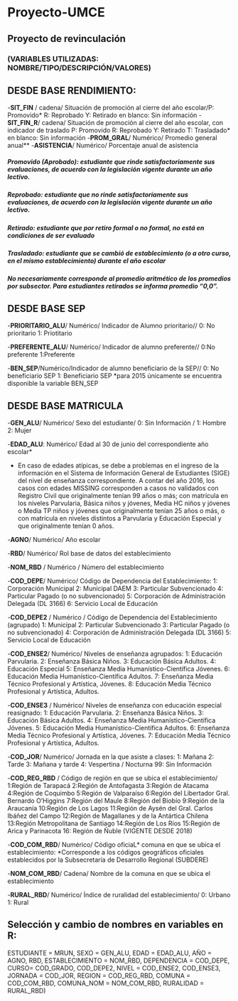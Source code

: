 # Proyecto-UMCE
## Proyecto de revinculación
### (VARIABLES UTILIZADAS: NOMBRE/TIPO/DESCRIPCIÓN/VALORES)
## DESDE BASE RENDIMIENTO:
-**SIT_FIN** / cadena/ Situación de promoción al cierre del año escolar/P: Promovido* R: Reprobado Y: Retirado en blanco: Sin información
-**SIT_FIN_R**/ cadena/ Situación de promoción al cierre del año escolar, con indicador de traslado P: Promovido R: Reprobado Y: Retirado T: Trasladado* en blanco: Sin información
-**PROM_GRAL**/ Numérico/ Promedio general anual**
-**ASISTENCIA**/ Numérico/ Porcentaje anual de asistencia

##### *Promovido (Aprobado): estudiante que rinde satisfactoriamente sus evaluaciones, de acuerdo con la legislación vigente durante un año lectivo.*
##### *Reprobado: estudiante que no rinde satisfactoriamente sus evaluaciones, de acuerdo con la legislación vigente durante un año lectivo.*
##### *Retirado: estudiante que por retiro formal o no formal, no está en condiciones de ser evaluado*
##### *Trasladado: estudiante que se cambió de establecimiento (o a otro curso, en el mismo establecimiento) durante el año escolar*
##### *No necesariamente corresponde al promedio aritmético de los promedios por subsector. Para estudiantes retirados se informa promedio “0,0”.*


## DESDE BASE SEP
-**PRIORITARIO_ALU**/ Numérico/ Indicador de Alumno prioritario// 0: No prioritario 1: Priotitario

-**PREFERENTE_ALU**/ Numérico/ Indicador de alumno preferente// 0:No preferente 1:Preferente

-**BEN_SEP**/Numérico/Indicador de alumno beneficiario de la SEP// 0: No beneficiario SEP 1: Beneficiario SEP *para 2015 únicamente se encuentra disponible la variable BEN_SEP

## DESDE BASE MATRICULA
-**GEN_ALU**/ Numérico/ Sexo del estudiante/ 0: Sin Información / 1: Hombre 2: Mujer

-**EDAD_ALU**: Numérico/ Edad al 30 de junio del correspondiente año escolar*
 * En caso de edades atípicas, se debe a problemas en el ingreso de la información en el Sistema de Información General de Estudiantes 
 (SIGE) del nivel de enseñanza correspondiente. A contar del año 2016, los casos con edades MISSING corresponden a casos no validados 
 con Registro Civil que originalmente tenían 99 años o más; con matrícula en los niveles Parvularia, Básica niños y jóvenes, Media HC
 niños y jóvenes o Media TP niños y jóvenes que originalmente tenían 25 años o más, o con matrícula en niveles distintos a Parvularia 
 y Educación Especial y que originalmente tenían 0 años.

-**AGNO**/ Numérico/ Año escolar

-**RBD**/ Numérico/ Rol base de datos del establecimiento

-**NOM_RBD** / Numérico / Número del establecimiento

-**COD_DEPE**/ Numérico/ Código de Dependencia del Establecimiento:
1: Corporación Municipal
2: Municipal DAEM
3: Particular Subvencionado
4: Particular Pagado (o no subvencionado)
5: Corporación de Administración Delegada (DL 3166)
6: Servicio Local de Educación

-**COD_DEPE2** / Numérico / Código de Dependencia del Establecimiento (agrupado)
1: Municipal
2: Particular Subvencionado
3: Particular Pagado (o no subvencionado)
4: Corporación de Administración Delegada (DL 3166)
5: Servicio Local de Educación

-**COD_ENSE2**/ Numérico/ Niveles de enseñanza agrupados:
1: Educación Parvularia.
2: Enseñanza Básica Niños.
3: Educación Básica Adultos.
4: Educación Especial
5: Enseñanza Media Humanístico-Científica Jóvenes.
6: Educación Media Humanístico-Científica Adultos.
7: Enseñanza Media Técnico Profesional y Artística, Jóvenes.
8: Educación Media Técnico Profesional y Artística, Adultos.

-**COD_ENSE3** / Numérico/ Niveles de enseñanza con educación especial reasignado:
1: Educación Parvularia.
2: Enseñanza Básica Niños.
3: Educación Básica Adultos.
4: Enseñanza Media Humanístico-Científica Jóvenes.
5: Educación Media Humanístico-Científica Adultos.
6: Enseñanza Media Técnico Profesional y Artística, Jóvenes.
7: Educación Media Técnico Profesional y Artística, Adultos.


-**COD_JOR**/ Numérico/ Jornada en la que asiste a clases:
1: Mañana
2: Tarde
3: Mañana y tarde
4: Vespertina / Nocturna
99: Sin Información

-**COD_REG_RBD** / Código de región en que se ubica el establecimiento/
1:Región de Tarapacá
2:Región de Antofagasta
3:Región de Atacama
4:Región de Coquimbo
5:Región de Valparaíso
6:Región del Libertador Gral. Bernardo O’Higgins
7:Región del Maule
8:Región del Biobío
9:Región de la Araucanía
10:Región de Los Lagos
11:Región de Aysén del Gral. Carlos Ibáñez del Campo
12:Región de Magallanes y de la Antártica Chilena
13:Región Metropolitana de Santiago
14:Región de Los Ríos
15:Región de Arica y Parinacota
16: Región de Ñuble (VIGENTE DESDE 2018)

-**COD_COM_RBD**/ Numérico/ Código oficiaL* comuna en que se ubica el establecimiento: *Corresponde a los códigos geográficos oficiales establecidos por la Subsecretaría de Desarrollo Regional (SUBDERE)

-**NOM_COM_RBD**/ Cadena/ Nombre de la comuna en que se ubica el establecimiento

-**RURAL_RBD**/ Numérico/ Índice de ruralidad del establecimiento/ 0: Urbano 1: Rural

## Selección y cambio de nombres en variables en R:
ESTUDIANTE = MRUN, SEXO = GEN_ALU, EDAD = EDAD_ALU, AÑO = AGNO, RBD, ESTABLECIMIENTO = NOM_RBD, DEPENDENCIA = COD_DEPE, CURSO= COD_GRADO, COD_DEPE2, NIVEL = COD_ENSE2, COD_ENSE3, JORNADA = COD_JOR, REGION = COD_REG_RBD, COMUNA = COD_COM_RBD, COMUNA_NOM = NOM_COM_RBD, RURALIDAD = RURAL_RBD)

